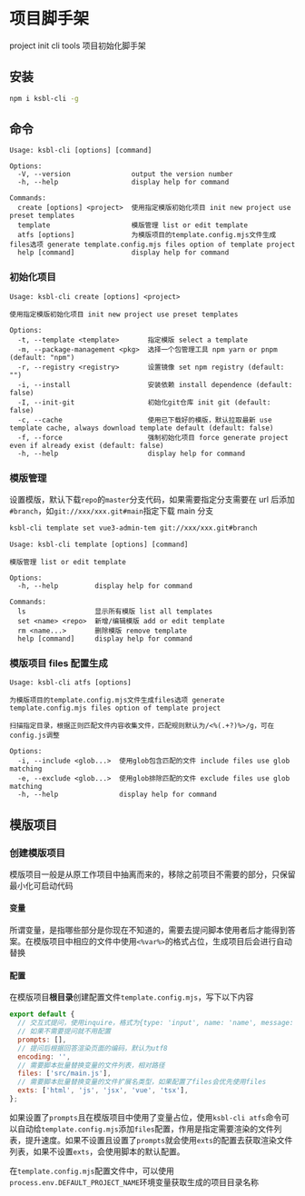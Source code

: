 # 项目脚手架

project init cli tools
项目初始化脚手架

## 安装

```bash
npm i ksbl-cli -g
```

## 命令

```
Usage: ksbl-cli [options] [command]

Options:
  -V, --version               output the version number
  -h, --help                  display help for command

Commands:
  create [options] <project>  使用指定模版初始化项目 init new project use preset templates
  template                    模版管理 list or edit template
  atfs [options]              为模版项目的template.config.mjs文件生成files选项 generate template.config.mjs files option of template project
  help [command]              display help for command
```

### 初始化项目

```
Usage: ksbl-cli create [options] <project>

使用指定模版初始化项目 init new project use preset templates

Options:
  -t, --template <template>       指定模版 select a template
  -m, --package-management <pkg>  选择一个包管理工具 npm yarn or pnpm (default: "npm")
  -r, --registry <registry>       设置镜像 set npm registry (default: "")
  -i, --install                   安装依赖 install dependence (default: false)
  -I, --init-git                  初始化git仓库 init git (default: false)
  -c, --cache                     使用已下载好的模版，默认拉取最新 use template cache, always download template default (default: false)
  -f, --force                     强制初始化项目 force generate project even if already exist (default: false)
  -h, --help                      display help for command
```

### 模版管理

设置模版，默认下载`repo`的`master`分支代码，如果需要指定分支需要在 url 后添加`#branch`，如`git://xxx/xxx.git#main`指定下载 main 分支

```bash
ksbl-cli template set vue3-admin-tem git://xxx/xxx.git#branch
```

```
Usage: ksbl-cli template [options] [command]

模版管理 list or edit template

Options:
  -h, --help         display help for command

Commands:
  ls                 显示所有模版 list all templates
  set <name> <repo>  新增/编辑模版 add or edit template
  rm <name...>       删除模版 remove template
  help [command]     display help for command
```

### 模版项目 files 配置生成

```
Usage: ksbl-cli atfs [options]

为模版项目的template.config.mjs文件生成files选项 generate template.config.mjs files option of template project

扫描指定目录，根据正则匹配文件内容收集文件，匹配规则默认为/<%(.+?)%>/g，可在config.js调整

Options:
  -i, --include <glob...>  使用glob包含匹配的文件 include files use glob matching
  -e, --exclude <glob...>  使用glob排除匹配的文件 exclude files use glob matching
  -h, --help               display help for command
```

## 模版项目

### 创建模版项目

模版项目一般是从原工作项目中抽离而来的，移除之前项目不需要的部分，只保留最小化可启动代码

#### 变量

所谓变量，是指哪些部分是你现在不知道的，需要去提问脚本使用者后才能得到答案。在模版项目中相应的文件中使用`<%var%>`的格式占位，生成项目后会进行自动替换

#### 配置

在模版项目**根目录**创建配置文件`template.config.mjs`，写下以下内容

```js
export default {
  // 交互式提问，使用inquire，格式为{type: 'input', name: 'name', message: '项目名称？'}，具体参考https://github.com/SBoudrias/Inquirer.js#question
  // 如果不需要提问就不用配置
  prompts: [],
  // 提问后根据回答渲染页面的编码，默认为utf8
  encoding: '',
  // 需要脚本批量替换变量的文件列表，相对路径
  files: ['src/main.js'],
  // 需要脚本批量替换变量的文件扩展名类型，如果配置了files会优先使用files
  exts: ['html', 'js', 'jsx', 'vue', 'tsx'],
};
```

如果设置了`prompts`且在模版项目中使用了变量占位，使用`ksbl-cli atfs`命令可以自动给`template.config.mjs`添加`files`配置，作用是指定需要渲染的文件列表，提升速度。如果不设置且设置了`prompts`就会使用`exts`的配置去获取渲染文件列表，如果不设置`exts`，会使用脚本的默认配置。

在`template.config.mjs`配置文件中，可以使用`process.env.DEFAULT_PROJECT_NAME`环境变量获取生成的项目目录名称
